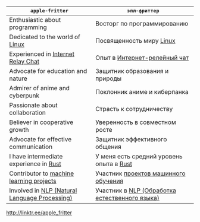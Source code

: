 <div align="center">
  
| <kbd>apple</kbd><kbd>-</kbd><kbd>fritter</kbd>  | <kbd>эпл</kbd><kbd>-</kbd><kbd>фриттер</kbd> |
| ------------- | ------------- |
| Enthusiastic about programming  | Восторг по программированию  |
| Dedicated to the world of [Linux](https://github.com/apple-fritter?tab=repositories&q=linux&type=&language=&sort=)  | Посвященность миру [Linux](https://github.com/apple-fritter?tab=repositories&q=linux&type=&language=&sort=)  |
| Experienced in [Internet Relay Chat](https://github.com/apple-fritter?tab=repositories&q=IRC&type=public&language=&sort=)  | Опыт в [Интернет-релейный чат](https://github.com/apple-fritter?tab=repositories&q=IRC&type=public&language=&sort=)  |
| Advocate for education and nature  | Защитник образования и природы  |
| Admirer of anime and cyberpunk  | Поклонник аниме и киберпанка  |
| Passionate about collaboration  | Страсть к сотрудничеству  |
| Believer in cooperative growth  | Уверенность в совместном росте  |
| Advocate for effective communication  | Защитник эффективного общения  |
| I have intermediate experience in [Rust](https://github.com/apple-fritter?tab=repositories&q=&type=public&language=rust&sort=)  | У меня есть средний уровень опыта в [Rust](https://github.com/apple-fritter?tab=repositories&q=&type=public&language=rust&sort=)  |
| Contributor to [machine learning projects](https://github.com/apple-fritter?tab=repositories&q=learning&type=&language=&sort=)  | Участник [проектов машинного обучения](https://github.com/apple-fritter?tab=repositories&q=learning&type=&language=&sort=)  |
| Involved in [NLP (Natural Language Processing)](https://github.com/apple-fritter?tab=repositories&q=nlp&type=&language=&sort=)  | Участник в [NLP (Обработка естественного языка)](https://github.com/apple-fritter?tab=repositories&q=nlp&type=&language=&sort=)  |

</div>

http://linktr.ee/apple_fritter
